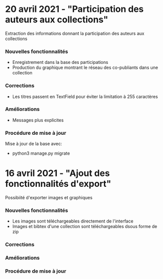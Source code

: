 # 20 avril 2021 - "Participation des auteurs aux collections"

Extraction des informations donnant la participation des auteurs aux collections

### Nouvelles fonctionnalités
* Enregistrement dans la base des  participations
* Production du graphique montrant le réseau des co-publiants dans une collection 

### Corrections
 * Les titres passent en TextField pour éviter la limitation à 255 caractères

### Améliorations
 * Messages plus explicites

### Procédure de mise à jour

Mise à jour de la base avec:

 * python3 manage.py migrate

# 16 avril 2021 - "Ajout des fonctionnalités d'export"

Possibiité d'exporter images et graphiques

### Nouvelles fonctionnalités
* Les images sont téléchargeables directement de l'interface
* Images et bibtex d'une collection sont téléchargeables dsous forme de zip


### Corrections


### Améliorations


### Procédure de mise à jour
